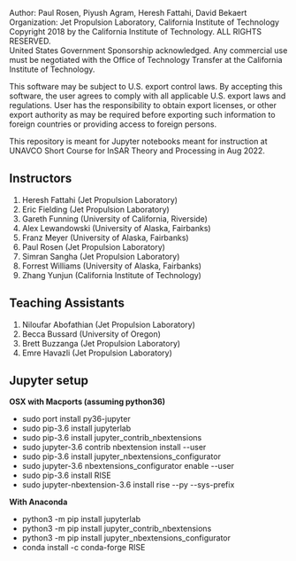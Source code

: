  Author: Paul Rosen, Piyush Agram, Heresh Fattahi, David Bekaert\
 Organization: Jet Propulsion Laboratory, California Institute of Technology\
 Copyright 2018 by the California Institute of Technology. ALL RIGHTS RESERVED.\
 United States Government Sponsorship acknowledged. Any commercial use must be negotiated with the Office of Technology Transfer at the California Institute of Technology.

 This software may be subject to U.S. export control laws.
 By accepting this software, the user agrees to comply with all applicable U.S.
 export laws and regulations. User has the responsibility to obtain export
 licenses,  or other export authority as may be required before exporting
 such information to foreign countries or providing access to foreign persons.


This repository is meant for Jupyter notebooks meant for instruction at UNAVCO Short Course for InSAR Theory and Processing in Aug 2022.


Instructors
-----------

1. Heresh Fattahi (Jet Propulsion Laboratory)
2. Eric Fielding (Jet Propulsion Laboratory)
3. Gareth Funning (University of California, Riverside)
4. Alex Lewandowski (University of Alaska, Fairbanks)
5. Franz Meyer (University of Alaska, Fairbanks)
6. Paul Rosen (Jet Propulsion Laboratory)
7. Simran Sangha (Jet Propulsion Laboratory)
8. Forrest Williams (University of Alaska, Fairbanks)
9. Zhang Yunjun (California Institute of Technology)

Teaching Assistants
-----------

1. Niloufar Abofathian (Jet Propulsion Laboratory)
2. Becca Bussard (University of Oregon)
3. Brett Buzzanga (Jet Propulsion Laboratory)
4. Emre Havazli (Jet Propulsion Laboratory)

Jupyter setup
-------------

**OSX with Macports (assuming python36)**
  - sudo port install py36-jupyter
  - sudo pip-3.6 install jupyterlab
  - sudo pip-3.6 install jupyter_contrib_nbextensions
  - sudo jupyter-3.6 contrib nbextension install --user
  - sudo pip-3.6 install jupyter_nbextensions_configurator
  - sudo jupyter-3.6 nbextensions_configurator enable --user
  - sudo pip-3.6 install RISE
  - sudo jupyter-nbextension-3.6 install rise --py --sys-prefix


**With Anaconda**
  - python3 -m pip install jupyterlab
  - python3 -m pip install jupyter_contrib_nbextensions
  - python3 -m pip install jupyter_nbextensions_configurator
  - conda install -c conda-forge RISE
